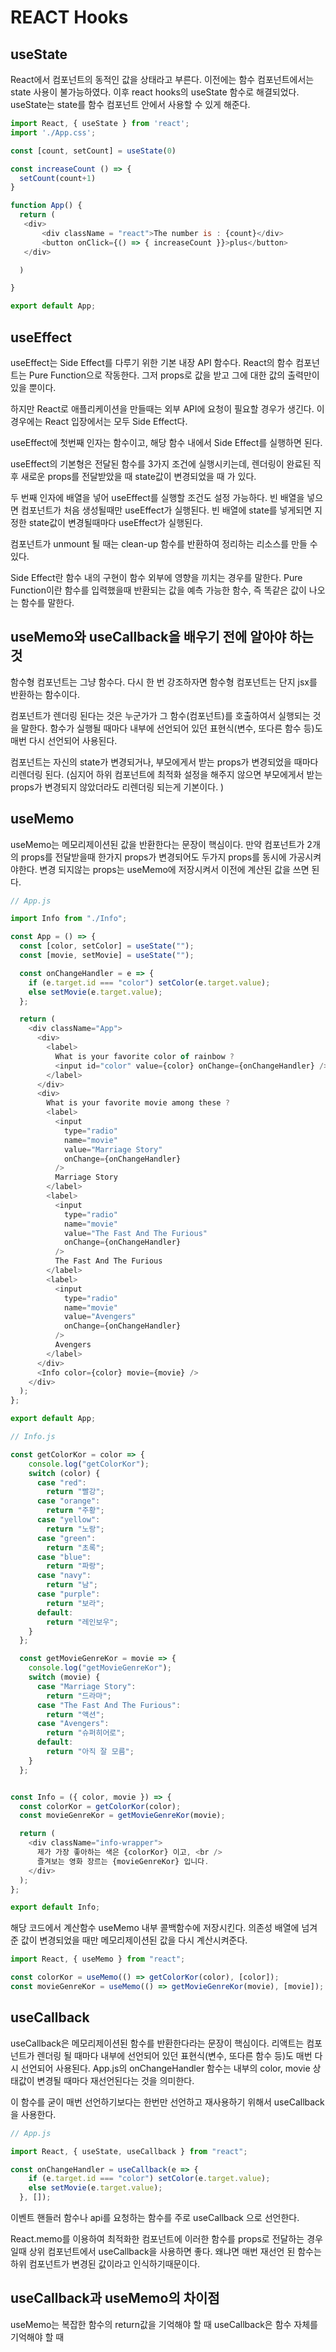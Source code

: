 # REACT Hooks

## useState
React에서 컴포넌트의 동적인 값을 상태라고 부른다.
이전에는 함수 컴포넌트에서는 state 사용이 불가능하였다.
이후 react hooks의 useState 함수로 해결되었다.
useState는 state를 함수 컴포넌트 안에서 사용할 수 있게 해준다.

```js
import React, { useState } from 'react';
import './App.css';

const [count, setCount] = useState(0)

const increaseCount () => {
  setCount(count+1)
}

function App() {
  return (
   <div>
       <div className = "react">The number is : {count}</div>
       <button onClick={() => { increaseCount }}>plus</button>
   </div>

  )

}

export default App;
```

## useEffect
useEffect는 Side Effect를 다루기 위한 기본 내장 API 함수다.
React의 함수 컴포넌트는 Pure Function으로 작동한다.
그저 props로 값을 받고 그에 대한 값의 출력만이 있을 뿐이다.

하지만 React로 애플리케이션을 만들때는 외부 API에 요청이 필요할 경우가 생긴다.
이 경우에는 React 입장에서는 모두 Side Effect다.

useEffect에 첫번째 인자는 함수이고,
해당 함수 내에서 Side Effect를 실행하면 된다.

useEffect의 기본형은 전달된 함수를 3가지 조건에 실행시키는데,
렌더링이 완료된 직후
새로운 props를 전달받았을 때
state값이 변경되었을 때 가 있다.

두 번째 인자에 배열을 넣어 useEffect를 실행할 조건도 설정 가능하다.
빈 배열을 넣으면 컴포넌트가 처음 생성될때만 useEffect가 실행된다.
빈 배열에 state를 넣게되면 지정한 state값이 변경될때마다 useEffect가 실행된다.

컴포넌트가 unmount 될 때는 clean-up 함수를 반환하여 정리하는 리소스를 만들 수 있다.

Side Effect란 함수 내의 구현이 함수 외부에 영향을 끼치는 경우를 말한다.
Pure Function이란 함수를 입력했을때 반환되는 값을 예측 가능한 함수, 즉 똑같은 값이 나오는 함수를 말한다.

## useMemo와 useCallback을 배우기 전에 알아야 하는 것
함수형 컴포넌트는 그냥 함수다. 다시 한 번 강조하자면 함수형 컴포넌트는 단지 jsx를 반환하는 함수이다.

컴포넌트가 렌더링 된다는 것은 누군가가 그 함수(컴포넌트)를 호출하여서 실행되는 것을 말한다. 함수가 실행될 때마다 내부에 선언되어 있던 표현식(변수, 또다른 함수 등)도 매번 다시 선언되어 사용된다.

컴포넌트는 자신의 state가 변경되거나, 부모에게서 받는 props가 변경되었을 때마다 리렌더링 된다. (심지어 하위 컴포넌트에 최적화 설정을 해주지 않으면 부모에게서 받는 props가 변경되지 않았더라도 리렌더링 되는게 기본이다. )



## useMemo
useMemo는 메모리제이션된 값을 반환한다는 문장이 핵심이다.
만약 컴포넌트가 2개의 props를 전달받을때 한가지 props가 변경되어도
두가지 props를 동시에 가공시켜야한다.
변경 되지않는 props는 useMemo에 저장시켜서 이전에 계산된 값을 쓰면 된다.

```js
// App.js

import Info from "./Info";

const App = () => {
  const [color, setColor] = useState("");
  const [movie, setMovie] = useState("");

  const onChangeHandler = e => {
    if (e.target.id === "color") setColor(e.target.value);
    else setMovie(e.target.value);
  };

  return (
    <div className="App">
      <div>
        <label>
          What is your favorite color of rainbow ?
          <input id="color" value={color} onChange={onChangeHandler} />
        </label>
      </div>
      <div>
        What is your favorite movie among these ?
        <label>
          <input
            type="radio"
            name="movie"
            value="Marriage Story"
            onChange={onChangeHandler}
          />
          Marriage Story
        </label>
        <label>
          <input
            type="radio"
            name="movie"
            value="The Fast And The Furious"
            onChange={onChangeHandler}
          />
          The Fast And The Furious
        </label>
        <label>
          <input
            type="radio"
            name="movie"
            value="Avengers"
            onChange={onChangeHandler}
          />
          Avengers
        </label>
      </div>
      <Info color={color} movie={movie} />
    </div>
  );
};

export default App;
```

```js
// Info.js

const getColorKor = color => {
    console.log("getColorKor");
    switch (color) {
      case "red":
        return "빨강";
      case "orange":
        return "주황";
      case "yellow":
        return "노랑";
      case "green":
        return "초록";
      case "blue":
        return "파랑";
      case "navy":
        return "남";
      case "purple":
        return "보라";
      default:
        return "레인보우";
    }
  };

  const getMovieGenreKor = movie => {
    console.log("getMovieGenreKor");
    switch (movie) {
      case "Marriage Story":
        return "드라마";
      case "The Fast And The Furious":
        return "액션";
      case "Avengers":
        return "슈퍼히어로";
      default:
        return "아직 잘 모름";
    }
  };


const Info = ({ color, movie }) => {
  const colorKor = getColorKor(color);
  const movieGenreKor = getMovieGenreKor(movie);

  return (
    <div className="info-wrapper">
      제가 가장 좋아하는 색은 {colorKor} 이고, <br />
      즐겨보는 영화 장르는 {movieGenreKor} 입니다.
    </div>
  );
};

export default Info;
```
해당 코드에서 계산함수 useMemo 내부 콜백함수에 저장시킨다.
의존성 배열에 넘겨준 값이 변경되었을 때만 메모리제이션된 값을 다시 계산시켜준다.


```js
import React, { useMemo } from "react";

const colorKor = useMemo(() => getColorKor(color), [color]);
const movieGenreKor = useMemo(() => getMovieGenreKor(movie), [movie]);
```

## useCallback
useCallback은 메모리제이션된 함수를 반환한다라는 문장이 핵심이다.
리액트는 컴포넌트가 렌더링 될 때마다 내부에 선언되어 있던 표현식(변수, 또다른 함수 등)도 매번 다시 선언되어 사용된다.
 App.js의 onChangeHandler 함수는 내부의 color, movie 상태값이 변경될 때마다 재선언된다는 것을 의미한다.
 
이 함수를 굳이 매번 선언하기보다는 한번만 선언하고 재사용하기 위해서 useCallback을 사용한다.
 
```js
// App.js

import React, { useState, useCallback } from "react";

const onChangeHandler = useCallback(e => {
    if (e.target.id === "color") setColor(e.target.value);
    else setMovie(e.target.value);
  }, []);

```

이벤트 핸들러 함수나 api를 요청하는 함수를 주로 useCallback 으로 선언한다.

React.memo를 이용하여 최적화한 컴포넌트에 이러한 함수를 props로 전달하는 경우일때 
상위 컴포넌트에서 useCallback을 사용하면 좋다.
왜냐면 매번 재선언 된 함수는 하위 컴포넌트가 변경된 값이라고 인식하기때문이다.


## useCallback과 useMemo의 차이점
useMemo는 복잡한 함수의 return값을 기억해야 할 때
useCallback은 함수 자체를 기억해야 할 때



